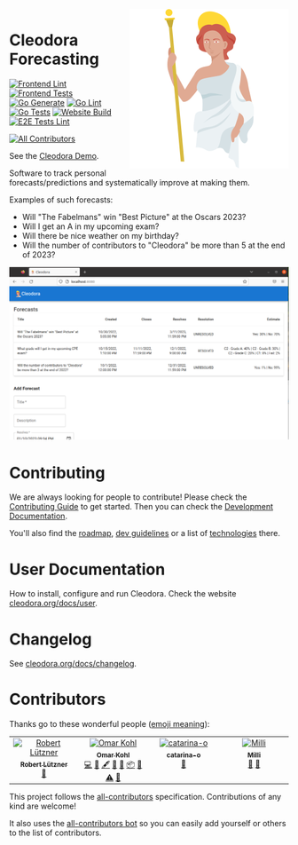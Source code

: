 <img align="right" src="./design/logo_full.png">

# Cleodora Forecasting

[![Frontend Lint](https://github.com/cleodora-forecasting/cleodora/actions/workflows/frontend-lint.yml/badge.svg)](https://github.com/cleodora-forecasting/cleodora/actions/workflows/frontend-lint.yml)
[![Frontend Tests](https://github.com/cleodora-forecasting/cleodora/actions/workflows/frontend-tests.yml/badge.svg)](https://github.com/cleodora-forecasting/cleodora/actions/workflows/frontend-tests.yml)
[![Go Generate](https://github.com/cleodora-forecasting/cleodora/actions/workflows/go-generate.yml/badge.svg)](https://github.com/cleodora-forecasting/cleodora/actions/workflows/go-generate.yml)
[![Go Lint](https://github.com/cleodora-forecasting/cleodora/actions/workflows/go-lint.yml/badge.svg)](https://github.com/cleodora-forecasting/cleodora/actions/workflows/go-lint.yml)
[![Go Tests](https://github.com/cleodora-forecasting/cleodora/actions/workflows/go-tests.yml/badge.svg)](https://github.com/cleodora-forecasting/cleodora/actions/workflows/go-tests.yml)
[![Website Build](https://github.com/cleodora-forecasting/cleodora/actions/workflows/website-build.yml/badge.svg)](https://github.com/cleodora-forecasting/cleodora/actions/workflows/website-build.yml)
[![E2E Tests Lint](https://github.com/cleodora-forecasting/cleodora/actions/workflows/e2e_tests-lint.yml/badge.svg)](https://github.com/cleodora-forecasting/cleodora/actions/workflows/e2e_tests-lint.yml)
<!-- ALL-CONTRIBUTORS-BADGE:START - Do not remove or modify this section -->
[![All Contributors](https://img.shields.io/badge/all_contributors-4-orange.svg?style=flat-square)](#contributors-)
<!-- ALL-CONTRIBUTORS-BADGE:END -->

See the [Cleodora Demo](https://demo.cleodora.org/).

Software to track personal forecasts/predictions and systematically improve at
making them.

Examples of such forecasts:

* Will "The Fabelmans" win "Best Picture" at the Oscars 2023?
* Will I get an A in my upcoming exam?
* Will there be nice weather on my birthday?
* Will the number of contributors to "Cleodora" be more than 5 at the end of
  2023?

![cleosrv web frontend](website/content/docs/user/cleosrv_frontend.png "cleosrv web frontend")


# Contributing

We are always looking for people to contribute! Please check the [Contributing
Guide](CONTRIBUTING.md) to get started. Then you can check the [Development
Documentation](dev_docs/).

You'll also find the [roadmap](dev_docs/roadmap/),
[dev guidelines](dev_docs/dev_guidelines.md) or a list of
[technologies](dev_docs/technology.md) there.


# User Documentation

How to install, configure and run Cleodora. Check the website
[cleodora.org/docs/user](http://cleodora.org/docs/user).


# Changelog

See [cleodora.org/docs/changelog](https://cleodora.org/docs/changelog).


# Contributors

Thanks go to these wonderful people ([emoji meaning](https://allcontributors.org/docs/en/emoji-key)):

<!-- ALL-CONTRIBUTORS-LIST:START - Do not remove or modify this section -->
<!-- prettier-ignore-start -->
<!-- markdownlint-disable -->
<table>
  <tbody>
    <tr>
      <td align="center" valign="top" width="14.28%"><a href="https://codeberg.org/rluetzner"><img src="https://avatars.githubusercontent.com/u/14924663?v=4?s=100" width="100px;" alt="Robert Lützner"/><br /><sub><b>Robert Lützner</b></sub></a><br /><a href="#userTesting-rluetzner" title="User Testing">📓</a></td>
      <td align="center" valign="top" width="14.28%"><a href="https://github.com/omarkohl"><img src="https://avatars.githubusercontent.com/u/1420656?v=4?s=100" width="100px;" alt="Omar Kohl"/><br /><sub><b>Omar Kohl</b></sub></a><br /><a href="https://github.com/cleodora-forecasting/cleodora/commits?author=omarkohl" title="Code">💻</a> <a href="https://github.com/cleodora-forecasting/cleodora/issues?q=author%3Aomarkohl" title="Bug reports">🐛</a> <a href="#content-omarkohl" title="Content">🖋</a> <a href="https://github.com/cleodora-forecasting/cleodora/commits?author=omarkohl" title="Documentation">📖</a> <a href="#ideas-omarkohl" title="Ideas, Planning, & Feedback">🤔</a> <a href="#platform-omarkohl" title="Packaging/porting to new platform">📦</a> <a href="#promotion-omarkohl" title="Promotion">📣</a> <a href="https://github.com/cleodora-forecasting/cleodora/commits?author=omarkohl" title="Tests">⚠️</a> <a href="#userTesting-omarkohl" title="User Testing">📓</a></td>
      <td align="center" valign="top" width="14.28%"><a href="https://github.com/catarina-o"><img src="https://avatars.githubusercontent.com/u/122517723?v=4?s=100" width="100px;" alt="catarina-o"/><br /><sub><b>catarina-o</b></sub></a><br /><a href="#userTesting-catarina-o" title="User Testing">📓</a></td>
      <td align="center" valign="top" width="14.28%"><a href="https://github.com/TrueMilli"><img src="https://avatars.githubusercontent.com/u/61841994?v=4?s=100" width="100px;" alt="Milli"/><br /><sub><b>Milli</b></sub></a><br /><a href="#userTesting-TrueMilli" title="User Testing">📓</a> <a href="https://github.com/cleodora-forecasting/cleodora/issues?q=author%3ATrueMilli" title="Bug reports">🐛</a></td>
    </tr>
  </tbody>
</table>

<!-- markdownlint-restore -->
<!-- prettier-ignore-end -->

<!-- ALL-CONTRIBUTORS-LIST:END -->
<!-- prettier-ignore-start -->
<!-- markdownlint-disable -->

<!-- markdownlint-restore -->
<!-- prettier-ignore-end -->

<!-- ALL-CONTRIBUTORS-LIST:END -->

This project follows the [all-contributors](https://allcontributors.org/) specification.
Contributions of any kind are welcome!

It also uses the [all-contributors bot](https://allcontributors.org/docs/en/bot/usage)
so you can easily add yourself or others to the list of contributors.
